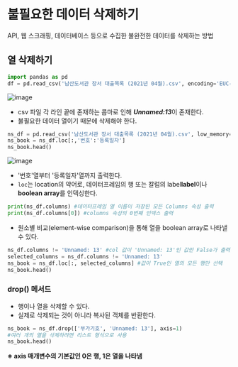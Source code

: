 # 불필요한 데이터 삭제하기 
API, 웹 스크래핑, 데이터베이스 등으로 수집한 불완전한 데이터를 삭제하는 방법

## 열 삭제하기
```py
import pandas as pd
df = pd.read_csv('남산도서관 장서 대출목록 (2021년 04월).csv', encoding='EUC-KR')
```
![image](https://github.com/user-attachments/assets/f69df931-25ec-4feb-b2fa-e81ef37d8af3)<br>
- csv 파일 각 라인 끝에 존재하는 콤마로 인해 ***Unnamed:13***이 존재한다.
- 불필요한 데이터 열이기 때문에 삭제해야 한다.

```py
ns_df = pd.read_csv('남산도서관 장서 대출목록 (2021년 04월).csv', low_memory=False)
ns_book = ns_df.loc[:,'번호':'등록일자'] 
ns_book.head()
```

![image](https://github.com/user-attachments/assets/2ede0316-aad0-4a0b-92d6-75046c881c8a)<br>
- '번호'열부터 '등록일자'열까지 출력한다.
- ```loc```는 location의 약어로, 데이터프레임의 행 또는 칼럼의 label**label**이나 **boolean array**를 인덱싱한다.
```py
print(ns_df.columns) #데이터프레임 열 이름이 저장된 모든 Columns 속성 출력
print(ns_df.columns[0]) #columns 속성의 0번째 인덱스 출력
```
- 원소별 비교(element-wise comparison)을 통해 열을 boolean array로 나타낼 수 있다.
```py
ns_df.columns != 'Unnamed: 13' #col 값이 'Unnamed: 13'인 값만 False가 출력
selected_columns = ns_df.columns != 'Unnamed: 13'
ns_book = ns_df.loc[:, selected_columns] #값이 True인 열의 모든 행만 선택
ns_book.head()
```

### drop() 메서드
- 행이나 열을 삭제할 수 있다.
- 실제로 삭제되는 것이 아니라 복사된 객체를 반환한다.
```py
ns_book = ns_df.drop(['부가기호', 'Unnamed: 13'], axis=1)  
#여러 개의 열을 삭제하려면 리스트 형식으로 사용 
ns_book.head()
```
**※ axis 매개변수의 기본값인 0은 행, 1은 열을 나타냄**
